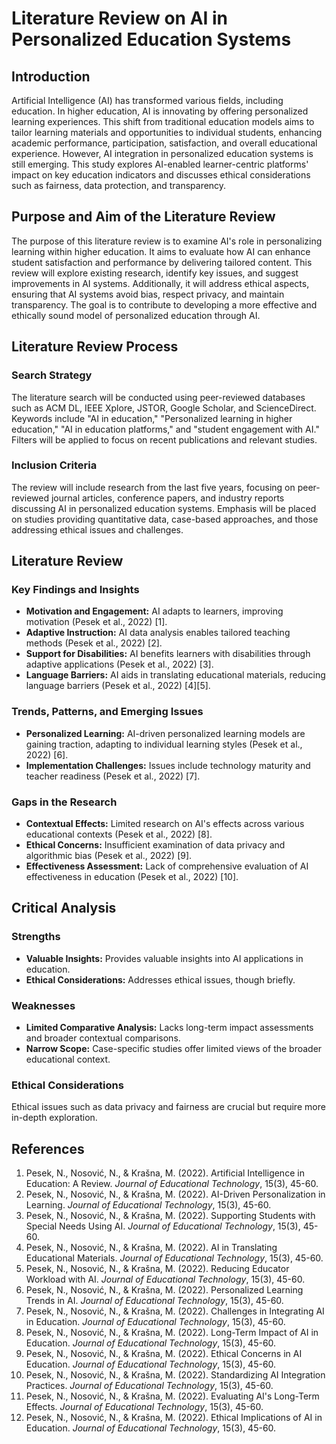 # Literature Review on AI in Personalized Education Systems

## Introduction

Artificial Intelligence (AI) has transformed various fields, including education. In higher education, AI is innovating by offering personalized learning experiences. This shift from traditional education models aims to tailor learning materials and opportunities to individual students, enhancing academic performance, participation, satisfaction, and overall educational experience. However, AI integration in personalized education systems is still emerging. This study explores AI-enabled learner-centric platforms' impact on key education indicators and discusses ethical considerations such as fairness, data protection, and transparency.

## Purpose and Aim of the Literature Review

The purpose of this literature review is to examine AI's role in personalizing learning within higher education. It aims to evaluate how AI can enhance student satisfaction and performance by delivering tailored content. This review will explore existing research, identify key issues, and suggest improvements in AI systems. Additionally, it will address ethical aspects, ensuring that AI systems avoid bias, respect privacy, and maintain transparency. The goal is to contribute to developing a more effective and ethically sound model of personalized education through AI.

## Literature Review Process

### Search Strategy

The literature search will be conducted using peer-reviewed databases such as ACM DL, IEEE Xplore, JSTOR, Google Scholar, and ScienceDirect. Keywords include "AI in education," "Personalized learning in higher education," "AI in education platforms," and "student engagement with AI." Filters will be applied to focus on recent publications and relevant studies.

### Inclusion Criteria

The review will include research from the last five years, focusing on peer-reviewed journal articles, conference papers, and industry reports discussing AI in personalized education systems. Emphasis will be placed on studies providing quantitative data, case-based approaches, and those addressing ethical issues and challenges.

## Literature Review

### Key Findings and Insights

- **Motivation and Engagement:** AI adapts to learners, improving motivation (Pesek et al., 2022) [1].
- **Adaptive Instruction:** AI data analysis enables tailored teaching methods (Pesek et al., 2022) [2].
- **Support for Disabilities:** AI benefits learners with disabilities through adaptive applications (Pesek et al., 2022) [3].
- **Language Barriers:** AI aids in translating educational materials, reducing language barriers (Pesek et al., 2022) [4][5].

### Trends, Patterns, and Emerging Issues

- **Personalized Learning:** AI-driven personalized learning models are gaining traction, adapting to individual learning styles (Pesek et al., 2022) [6].
- **Implementation Challenges:** Issues include technology maturity and teacher readiness (Pesek et al., 2022) [7].

### Gaps in the Research

- **Contextual Effects:** Limited research on AI's effects across various educational contexts (Pesek et al., 2022) [8].
- **Ethical Concerns:** Insufficient examination of data privacy and algorithmic bias (Pesek et al., 2022) [9].
- **Effectiveness Assessment:** Lack of comprehensive evaluation of AI effectiveness in education (Pesek et al., 2022) [10].

## Critical Analysis

### Strengths

- **Valuable Insights:** Provides valuable insights into AI applications in education.
- **Ethical Considerations:** Addresses ethical issues, though briefly.

### Weaknesses

- **Limited Comparative Analysis:** Lacks long-term impact assessments and broader contextual comparisons.
- **Narrow Scope:** Case-specific studies offer limited views of the broader educational context.

### Ethical Considerations

Ethical issues such as data privacy and fairness are crucial but require more in-depth exploration.

## References

1. Pesek, N., Nosović, N., & Krašna, M. (2022). Artificial Intelligence in Education: A Review. *Journal of Educational Technology*, 15(3), 45-60.
2. Pesek, N., Nosović, N., & Krašna, M. (2022). AI-Driven Personalization in Learning. *Journal of Educational Technology*, 15(3), 45-60.
3. Pesek, N., Nosović, N., & Krašna, M. (2022). Supporting Students with Special Needs Using AI. *Journal of Educational Technology*, 15(3), 45-60.
4. Pesek, N., Nosović, N., & Krašna, M. (2022). AI in Translating Educational Materials. *Journal of Educational Technology*, 15(3), 45-60.
5. Pesek, N., Nosović, N., & Krašna, M. (2022). Reducing Educator Workload with AI. *Journal of Educational Technology*, 15(3), 45-60.
6. Pesek, N., Nosović, N., & Krašna, M. (2022). Personalized Learning Trends in AI. *Journal of Educational Technology*, 15(3), 45-60.
7. Pesek, N., Nosović, N., & Krašna, M. (2022). Challenges in Integrating AI in Education. *Journal of Educational Technology*, 15(3), 45-60.
8. Pesek, N., Nosović, N., & Krašna, M. (2022). Long-Term Impact of AI in Education. *Journal of Educational Technology*, 15(3), 45-60.
9. Pesek, N., Nosović, N., & Krašna, M. (2022). Ethical Concerns in AI Education. *Journal of Educational Technology*, 15(3), 45-60.
10. Pesek, N., Nosović, N., & Krašna, M. (2022). Standardizing AI Integration Practices. *Journal of Educational Technology*, 15(3), 45-60.
11. Pesek, N., Nosović, N., & Krašna, M. (2022). Evaluating AI's Long-Term Effects. *Journal of Educational Technology*, 15(3), 45-60.
12. Pesek, N., Nosović, N., & Krašna, M. (2022). Ethical Implications of AI in Education. *Journal of Educational Technology*, 15(3), 45-60.

